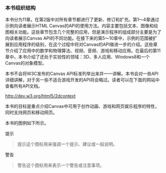 ### 本书组织结构

本书分为11章。在第2版中对所有章节都进行了更新、修订和扩充。第1～4章通过示例向读者展示HTML Canvas的API的使用方法。内容主要包括文本、图像和绘图相关功能。这些章节包含几个完整的应用，但是演示程序的组成部分主要是为了向读者展示Canvas API的不同功能。在接下来的第5～10章中，示例的范围被扩展到应用程序的级别，在这个过程中将对Canvas的API做进一步的介绍。这些章节介绍了应用中的数学和物理算法、视频、音频、游戏和移动应用。在最后的第11章中，本书介绍了还处于实验性的领域：3D、多人应用、Windows8和一个Canvas的对象模型。

本书不会将W3C发布的Canvas API标准列举出来并一一讲解。本书会对一些API详细讲解，对于另一些不适合游戏开发的API将会略过。读者可以在下面的网站中查看所有API文档。

<a class="my_markdown" href="['http://dev.w3.org/html5/2dcontext']">http://dev.w3.org/html5/2dcontext</a>

本书的目标是重点介绍Canvas中可用于创作动画、游戏和网页娱乐程序的特性，同时支持网页和移动网页。

本书的图例如下所示。

提示

> 提示这个图标用来强调一个提示、建议或一般说明。

警告

> 警告这个图标用来表示一个警告或注意事项。

